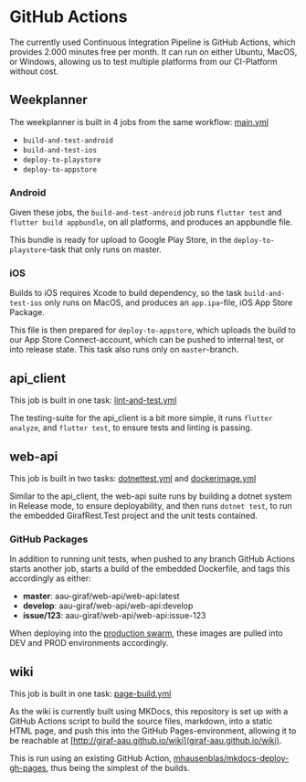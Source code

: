 # GitHub Actions
The currently used Continuous Integration Pipeline is GitHub Actions, which provides 2.000 minutes free per month. It can run on either Ubuntu, MacOS, or Windows, allowing us to test multiple platforms from our CI-Platform without cost.

## Weekplanner
The weekplanner is built in 4 jobs from the same workflow: [main.yml](https://github.com/aau-giraf/weekplanner/blob/develop/.github/workflows/main.yml)

 - `build-and-test-android`
 - `build-and-test-ios`
 - `deploy-to-playstore`
 - `deploy-to-appstore`

### Android
Given these jobs, the `build-and-test-android` job runs `flutter test` and `flutter build appbundle`, on all platforms, and produces an appbundle file.

This bundle is ready for upload to Google Play Store, in the `deploy-to-playstore`-task that only runs on master.

### iOS
Builds to iOS requires Xcode to build dependency, so the task `build-and-test-ios` only runs on MacOS, and produces an `app.ipa`-file, iOS App Store Package.

This file is then prepared for `deploy-to-appstore`, which uploads the build to our App Store Connect-account, which can be pushed to internal test, or into release state.
This task also runs only on `master`-branch.

## api_client
This job is built in one task: [lint-and-test.yml](https://github.com/aau-giraf/api_client/blob/develop/.github/workflows/lint-and-test.yml)

The testing-suite for the api_client is a bit more simple, it runs `flutter analyze`, and `flutter test`, to ensure tests and linting is passing.

## web-api
This job is built in two tasks: [dotnettest.yml](https://github.com/aau-giraf/web-api/blob/develop/.github/workflows/dotnettest.yml) and [dockerimage.yml](https://github.com/aau-giraf/web-api/blob/develop/.github/workflows/dockerimage.yml)

Similar to the api_client, the web-api suite runs by building a dotnet system in Release mode, to ensure deployability, and then runs `dotnet test`, to run the embedded GirafRest.Test project and the unit tests contained.

### GitHub Packages
In addition to running unit tests, when pushed to any branch GitHub Actions starts another job, starts a build of the embedded Dockerfile, and tags this accordingly as either:

 - **master**: aau-giraf/web-api/web-api:latest
 - **develop**: aau-giraf/web-api/web-api:develop
 - **issue/123**: aau-giraf/web-api/web-api:issue-123

When deploying into the [production swarm](../../server_administration/PracticalDocker), these images are pulled into DEV and PROD environments accordingly.

## wiki
This job is built in one task: [page-build.yml](https://github.com/aau-giraf/wiki/blob/master/.github/workflows/page-build.yml)

As the wiki is currently built using MKDocs, this repository is set up with a GitHub Actions script to build the source files, markdown, into a static HTML page, and push this into the GitHub Pages-environment, allowing it to be reachable at [http://giraf-aau.github.io/wiki](giraf-aau.github.io/wiki).

This is run using an existing GitHub Action, [mhausenblas/mkdocs-deploy-gh-pages](https://github.com/mhausenblas/mkdocs-deploy-gh-pages), thus being the simplest of the builds.

